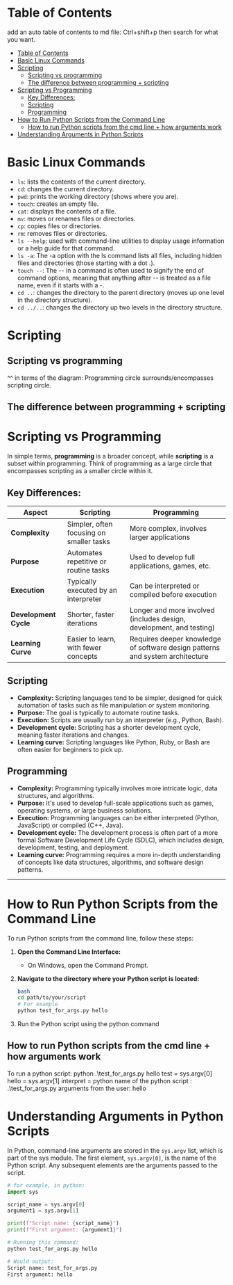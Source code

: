 # Table of Contents
add an auto table of contents to md file: Ctrl+shift+p then search for what you want.

- [Table of Contents](#table-of-contents)
- [Basic Linux Commands](#basic-linux-commands)
- [Scripting](#scripting)
  - [Scripting vs programming](#scripting-vs-programming)
  - [The difference between programming + scripting](#the-difference-between-programming--scripting)
- [Scripting vs Programming](#scripting-vs-programming-1)
  - [Key Differences:](#key-differences)
  - [Scripting](#scripting-1)
  - [Programming](#programming)
- [How to Run Python Scripts from the Command Line](#how-to-run-python-scripts-from-the-command-line)
  - [How to run Python scripts from the cmd line + how arguments work](#how-to-run-python-scripts-from-the-cmd-line--how-arguments-work)
- [Understanding Arguments in Python Scripts](#understanding-arguments-in-python-scripts)


# Basic Linux Commands 
* `ls`: lists the contents of the current directory.
* `cd`: changes the current directory.
* `pwd`: prints the working directory (shows where you are).
* `touch`: creates an empty file.
* `cat`: displays the contents of a file.
* `mv`: moves or renames files or directories.
* `cp`: copies files or directories.
* `rm`: removes files or directories.
* `ls --help`: used with command-line utilities to display usage information or a help guide for that command.
* `ls -a`: The -a option with the ls command lists all files, including hidden files and directories (those starting with a dot .).
* `touch --`: The -- in a command is often used to signify the end of command options, meaning that anything after -- is treated as a file name, even if it starts with a -.
* `cd ..`: changes the directory to the parent directory (moves up one level in the directory structure).
* `cd ../..`: changes the directory up two levels in the directory structure.



# Scripting

## Scripting vs programming
^^ in terms of the diagram: Programming circle surrounds/encompasses scripting circle.

## The difference between programming + scripting

# Scripting vs Programming

In simple terms, **programming** is a broader concept, while **scripting** is a subset within programming. Think of programming as a large circle that encompasses scripting as a smaller circle within it.

## Key Differences:

| Aspect            | Scripting                                 | Programming                                |
|-------------------|-------------------------------------------|--------------------------------------------|
| **Complexity**     | Simpler, often focusing on smaller tasks  | More complex, involves larger applications |
| **Purpose**        | Automates repetitive or routine tasks     | Used to develop full applications, games, etc. |
| **Execution**      | Typically executed by an interpreter      | Can be interpreted or compiled before execution |
| **Development Cycle** | Shorter, faster iterations              | Longer and more involved (includes design, development, and testing) |
| **Learning Curve** | Easier to learn, with fewer concepts      | Requires deeper knowledge of software design patterns and system architecture |

## Scripting
- **Complexity:** Scripting languages tend to be simpler, designed for quick automation of tasks such as file manipulation or system monitoring.
- **Purpose:** The goal is typically to automate routine tasks.
- **Execution:** Scripts are usually run by an interpreter (e.g., Python, Bash).
- **Development cycle:** Scripting has a shorter development cycle, meaning faster iterations and changes.
- **Learning curve:** Scripting languages like Python, Ruby, or Bash are often easier for beginners to pick up.

## Programming
- **Complexity:** Programming typically involves more intricate logic, data structures, and algorithms.
- **Purpose:** It's used to develop full-scale applications such as games, operating systems, or large business solutions.
- **Execution:** Programming languages can be either interpreted (Python, JavaScript) or compiled (C++, Java).
- **Development cycle:** The development process is often part of a more formal Software Development Life Cycle (SDLC), which includes design, development, testing, and deployment.
- **Learning curve:** Programming requires a more in-depth understanding of concepts like data structures, algorithms, and software design patterns.

---

# How to Run Python Scripts from the Command Line

To run Python scripts from the command line, follow these steps:

1. **Open the Command Line Interface:**
   - On Windows, open the Command Prompt.

2. **Navigate to the directory where your Python script is located:**
   ```bash
   bash
   cd path/to/your/script
   # For example
   python test_for_args.py hello
   ```

3. Run the Python script using the python command
   

## How to run Python scripts from the cmd line + how arguments work
To run a python script: python .\test_for_args.py hello
test = sys.argv[0]
hello = sys.argv[1]
interpret = python
name of the python script : .\test_for_args.py
arguments from the user: hello

# Understanding Arguments in Python Scripts
In Python, command-line arguments are stored in the `sys.argv` list, which is part of the sys module.
The first element, `sys.argv[0]`, is the name of the Python script.
Any subsequent elements are the arguments passed to the script.
```python
# for example, in python:
import sys

script_name = sys.argv[0]
argument1 = sys.argv[1]

print(f"Script name: {script_name}")
print(f"First argument: {argument1}")

# Running this command:
python test_for_args.py hello

# Would output:
Script name: test_for_args.py
First argument: hello
```








